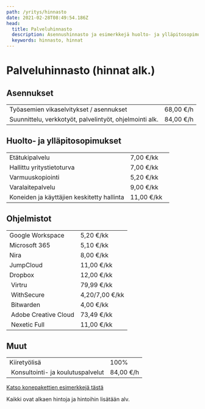 ```yaml
---
path: /yritys/hinnasto
date: 2021-02-28T08:49:54.186Z
head:
  title: Palveluhinnasto
  description: Asennushinnasto ja esimerkkejä huolto- ja ylläpitosopimusten hinnoista
  keywords: hinnasto, hinnat
---
```

# Palveluhinnasto (hinnat alk.)

## Asennukset

|                                                         |           |
| ------------------------------------------------------- | --------- |
| Työasemien vikaselvitykset / asennukset                 | 68,00 €/h |
| Suunnittelu, verkkotyöt, palvelintyöt, ohjelmointi alk. | 84,00 €/h |

## Huolto- ja ylläpitosopimukset

|                                            |             |
| ------------------------------------------ | ----------- |
| Etätukipalvelu                             | 7,00 €/kk   |
| Hallittu yritystietoturva                  | 7,00 €/kk   |
| Varmuuskopiointi                           | 5,20 €/kk   |
| Varalaitepalvelu                           | 9,00 €/kk   |
| Koneiden ja käyttäjien keskitetty hallinta | 11,00 €/kk  |

## Ohjelmistot

|                        |                |
| ---------------------- | -------------- |
| Google Workspace       | 5,20 €/kk      |
| Microsoft 365          | 5,10 €/kk      |
| Nira                   | 8,00 €/kk      |
| JumpCloud              | 11,00 €/kk     |
| Dropbox                | 12,00 €/kk     |
| ﻿ Virtru               | 79,99 €/kk     |
| ﻿ WithSecure           | 4,20/7,00 €/kk |
| ﻿ Bitwarden            | 4,00 €/kk      |
| ﻿ Adobe Creative Cloud | 73,49 €/kk     |
| ﻿ Nexetic Full         | 11,00 €/kk     |

## Muut

|                                     |           |
| ----------------------------------- | --------- |
| K﻿iiretyölisä                       | 100%      |
| ﻿ Konsultointi- ja koulutuspalvelut | 84,00 €/h |

<a href="/tietokone-leasing-esimerkkipaketit">Katso konepakettien esimerkkejä tästä</a>

Kaikki ovat alkaen hintoja ja hintoihin lisätään alv.